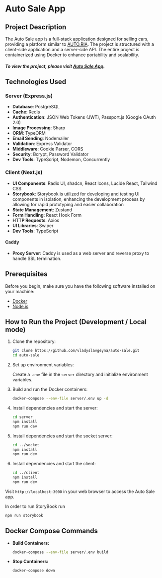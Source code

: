 # Auto Sale App

## Project Description

The Auto Sale app is a full-stack application designed for selling cars, providing a platform similar to [AUTO.RIA](https://auto.ria.com/uk/). The project is structured with a client-side application and a server-side API. The entire project is containerized using Docker to enhance portability and scalability.

##### To view the project, please visit [Auto Sale App](https://auto-sale.anyeg.me).

## Technologies Used

### Server (Express.js)

- **Database**: PostgreSQL
- **Cache**: Redis
- **Authentication**: JSON Web Tokens (JWT), Passport.js (Google OAuth 2.0)
- **Image Processing**: Sharp
- **ORM**: TypeORM
- **Email Sending**: Nodemailer
- **Validation**: Express Validator
- **Middleware**: Cookie Parser, CORS
- **Security**: Bcrypt, Password Validator
- **Dev Tools**: TypeScript, Nodemon, Concurrently

### Client (Next.js)

- **UI Components**: Radix UI, shadcn, React Icons, Lucide React, Tailwind CSS
- **Storybook**: Storybook is utilized for developing and testing UI components in isolation, enhancing the development process by allowing for rapid prototyping and easier collaboration
- **State Management**: Zustand
- **Form Handling**: React Hook Form
- **HTTP Requests**: Axios
- **UI Libraries**: Swiper
- **Dev Tools**: TypeScript

#### Caddy

- **Proxy Server**: Caddy is used as a web server and reverse proxy to handle SSL termination.

## Prerequisites

Before you begin, make sure you have the following software installed on your machine:

- [Docker](https://www.docker.com/get-started)
- [Node.js](https://nodejs.org/)

## How to Run the Project (Development / Local mode)

1. Clone the repository:

   ```bash
   git clone https://github.com/vladyslavgeyna/auto-sale.git
   cd auto-sale
   ```

2. Set up environment variables:

   Create a `.env` file in the `server` directory and initialize environment variables.

3. Build and run the Docker containers:

   ```bash
   docker-compose --env-file server/.env up -d
   ```

4. Install dependencies and start the server:

   ```bash
   cd server
   npm install
   npm run dev
   ```

5. Install dependencies and start the socket server:

   ```bash
   cd ../socket
   npm install
   npm run dev
   ```

6. Install dependencies and start the client:

   ```bash
   cd ../client
   npm install
   npm run dev
   ```

Visit `http://localhost:3000` in your web browser to access the Auto Sale app.

In order to run StoryBook run

```bash
npm run storybook
```

## Docker Compose Commands

- **Build Containers:**

  ```bash
  docker-compose --env-file server/.env build
  ```

- **Stop Containers:**
  ```bash
  docker-compose down
  ```
